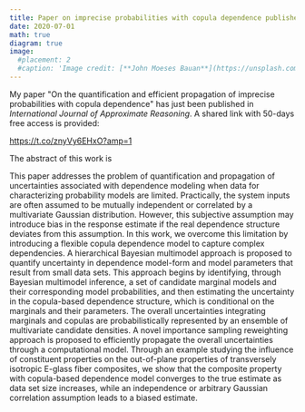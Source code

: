 ```yaml
---
title: Paper on imprecise probabilities with copula dependence published in IJAR
date: 2020-07-01
math: true
diagram: true
image:
  #placement: 2
  #caption: 'Image credit: [**John Moeses Bauan**](https://unsplash.com/photos/OGZtQF8iC0g)'
---
```


My paper "On the quantification and efficient propagation of imprecise probabilities with copula dependence" has just been published in *International Journal of Approximate Reasoning*. A shared link with 50-days free access is provided:

<https://t.co/znyVy6EHxO?amp=1>

The abstract of this work is 

This paper addresses the problem of quantification and propagation of uncertainties associated with dependence modeling when data for characterizing probability models are limited. Practically, the system inputs are often assumed to be mutually independent or correlated by a multivariate Gaussian distribution. However, this subjective assumption may introduce bias in the response estimate if the real dependence structure deviates from this assumption. In this work, we overcome this limitation by introducing a flexible copula dependence model to capture complex dependencies. A hierarchical Bayesian multimodel approach is proposed to quantify uncertainty in dependence model-form and model parameters that result from small data sets. This approach begins by identifying, through Bayesian multimodel inference, a set of candidate marginal models and their corresponding model probabilities, and then estimating the uncertainty in the copula-based dependence structure, which is conditional on the marginals and their parameters. The overall uncertainties integrating marginals and copulas are probabilistically represented by an ensemble of multivariate candidate densities. A novel importance sampling reweighting approach is proposed to efficiently propagate the overall uncertainties through a computational model. Through an example studying the influence of constituent properties on the out-of-plane properties of transversely isotropic E-glass fiber composites, we show that the composite property with copula-based dependence model converges to the true estimate as data set size increases, while an independence or arbitrary Gaussian correlation assumption leads to a biased estimate.
